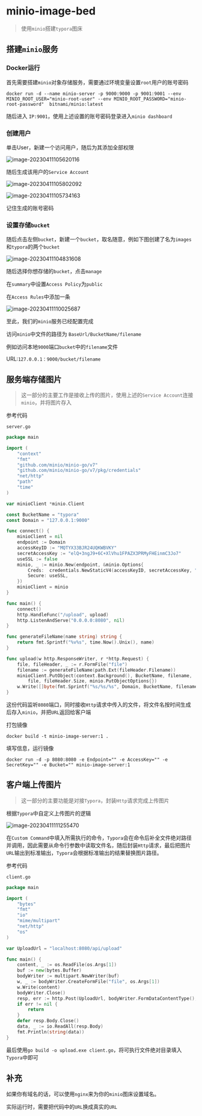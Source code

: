 # minio-image-bed

> 使用`minio`搭建`typora`图床

## 搭建`minio`服务

### Docker运行

首先需要搭建`minio`对象存储服务，需要通过环境变量设置`root`用户的账号密码

```
docker run -d --name minio-server -p 9000:9000 -p 9001:9001 --env MINIO_ROOT_USER="minio-root-user" --env MINIO_ROOT_PASSWORD="minio-root-password"  bitnami/minio:latest
```

随后进入 `IP:9001`，使用上述设置的账号密码登录进入`minio dashboard`

### 创建用户

单击User，新建一个访问用户，随后为其添加全部权限

![image-20230411105620116](http://storage.cptz.space/typora/1681181851.png)

随后生成该用户的`Service Account`

![image-20230411105802092](http://storage.cptz.space/typora/1681181953.png)

![image-20230411105734163](http://storage.cptz.space/typora/1681181926.png)

记住生成的账号密码

### 设置存储`bucket`

随后点击左侧`bucket`，新建一个`bucket`，取名随意，例如下图创建了名为`images`和`typora`的两个`bucket`

![image-20230411104831608](http://storage.cptz.space/typora/1681181383.png)

随后选择你想存储的`bucket`，点击`manage`

在`summary`中设置`Access Policy`为`public`

在`Access Rules`中添加一条

![image-20230411110025687](http://storage.cptz.space/typora/1681182097.png)

至此，我们的`minio`服务已经配置完成

访问`minio`中文件的路径为 `BaseUrl/BucketName/filename`

例如访问本地`9000`端口`bucket`中的`filename`文件

URL:`127.0.0.1：9000/bucket/filename`

## 服务端存储图片

> 这一部分的主要工作是接收上传的图片，使用上述的`Service Account`连接`minio`，并将图片存入

参考代码

`server.go`

```go
package main

import (
	"context"
	"fmt"
	"github.com/minio/minio-go/v7"
	"github.com/minio/minio-go/v7/pkg/credentials"
	"net/http"
	"path"
	"time"
)

var minioClient *minio.Client

const BucketName = "typora"
const Domain = "127.0.0.1:9000"

func connect() {
	minioClient = nil
	endpoint := Domain
	accessKeyID := "MQTYX33BJR24UQKWBVKY"
	secretAccessKey := "elQ+3ngJ9+6C+XlVhu1FPAZX3PRMyFHEinmC3Jo7"
	useSSL := false
	minio, _ := minio.New(endpoint, &minio.Options{
		Creds:  credentials.NewStaticV4(accessKeyID, secretAccessKey, ""),
		Secure: useSSL,
	})
	minioClient = minio
}

func main() {
	connect()
	http.HandleFunc("/upload", upload)
	http.ListenAndServe("0.0.0.0:8080", nil)
}

func generateFileName(name string) string {
	return fmt.Sprintf("%v%s", time.Now().Unix(), name)
}

func upload(w http.ResponseWriter, r *http.Request) {
	file, fileHeader, _ := r.FormFile("file")
	filename := generateFileName(path.Ext(fileHeader.Filename))
	minioClient.PutObject(context.Background(), BucketName, filename,
		file, fileHeader.Size, minio.PutObjectOptions{})
	w.Write([]byte(fmt.Sprintf("%s/%s/%s", Domain, BucketName, filename)))
}

```

这份代码监听`8080`端口，同时接收`Http`请求中传入的文件，将文件名按时间生成后存入`minio`，并把`URL`返回给客户端

打包镜像

```shell
docker build -t minio-image-server:1 .
```

填写信息，运行镜像

```shell
docker run -d -p 8080:8080 -e Endpoint="" -e AccessKey="" -e SecretKey="" -e Bucket="" minio-image-server:1
```

## 客户端上传图片

> 这一部分的主要功能是对接`Typora`，封装`Http`请求完成上传图片

根据`Typora`中自定义上传图片的逻辑

![image-20230411111255470](http://storage.cptz.space/typora/1681182847.png)

在`Custom Command`中填入所需执行的命令，`Typora`会在命令后补全文件绝对路径并调用，因此需要从命令行参数中读取文件名，随后封装`Http`请求，最后把图片`URL`输出到标准输出，`Typora`会根据标准输出的结果替换图片路径。

参考代码

`client.go`

```go
package main

import (
	"bytes"
	"fmt"
	"io"
	"mime/multipart"
	"net/http"
	"os"
)

var UploadUrl = "localhost:8080/api/upload"

func main() {
	content, _ := os.ReadFile(os.Args[1])
	buf := new(bytes.Buffer)
	bodyWriter := multipart.NewWriter(buf)
	w, _ := bodyWriter.CreateFormFile("file", os.Args[1])
	w.Write(content)
	bodyWriter.Close()
	resp, err := http.Post(UploadUrl, bodyWriter.FormDataContentType(), buf)
	if err != nil {
		return
	}
	defer resp.Body.Close()
	data, _ := io.ReadAll(resp.Body)
	fmt.Println(string(data))
}

```

最后使用`go build -o upload.exe client.go`，将可执行文件绝对目录填入`Typora`中即可

## 补充

如果你有域名的话，可以使用`nginx`来为你的`minio`图床设置域名。

实际运行时，需要把代码中的`URL`换成真实的`URL`
